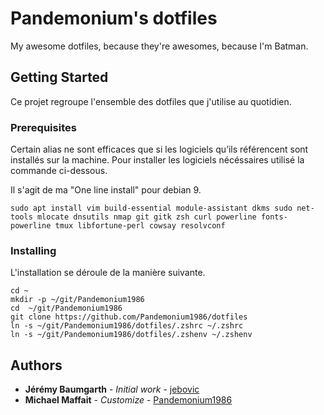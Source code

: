 # Pandemonium's dotfiles
My awesome dotfiles, because they're awesomes, because I'm Batman.

## Getting Started
Ce projet regroupe l'ensemble des dotfiles que j'utilise au quotidien.

### Prerequisites
Certain alias ne sont efficaces que si les logiciels qu’ils référencent sont installés sur la machine. Pour installer les logiciels nécéssaires utilisé la commande ci-dessous.

Il s'agit de ma "One line install" pour debian 9.

```
sudo apt install vim build-essential module-assistant dkms sudo net-tools mlocate dnsutils nmap git gitk zsh curl powerline fonts-powerline tmux libfortune-perl cowsay resolvconf
```

### Installing
L'installation se déroule de la manière suivante.

```
cd ~
mkdir -p ~/git/Pandemonium1986
cd  ~/git/Pandemonium1986
git clone https://github.com/Pandemonium1986/dotfiles
ln -s ~/git/Pandemonium1986/dotfiles/.zshrc ~/.zshrc
ln -s ~/git/Pandemonium1986/dotfiles/.zshenv ~/.zshenv
```

## Authors
* **Jérémy Baumgarth** - *Initial work* - [jebovic](https://github.com/jebovic)
* **Michael Maffait** - *Customize* - [Pandemonium1986](https://github.com/Pandemonium1986)

